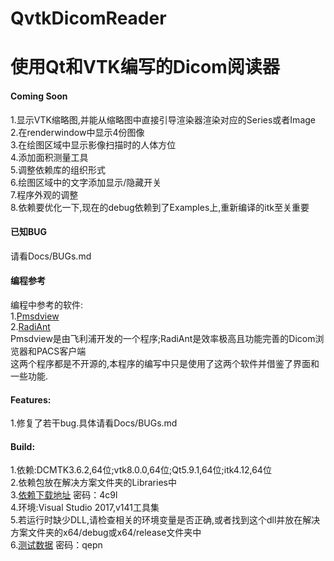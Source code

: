 # QvtkDicomReader

使用Qt和VTK编写的Dicom阅读器
===========================

#### Coming Soon
1.显示VTK缩略图,并能从缩略图中直接引导渲染器渲染对应的Series或者Image<br>
2.在renderwindow中显示4份图像<br>
3.在绘图区域中显示影像扫描时的人体方位<br>
4.添加面积测量工具<br>
5.调整依赖库的组织形式<br>
6.绘图区域中的文字添加显示/隐藏开关<br>
7.程序外观的调整<br>
8.依赖要优化一下,现在的debug依赖到了Examples上,重新编译的itk至关重要<br>

#### 已知BUG
请看Docs/BUGs.md<br>

#### 编程参考
编程中参考的软件:<br>
1.[Pmsdview](http://pmsdview-12.updatestar.com/)<br/>
2.[RadiAnt](https://www.radiantviewer.com/)<br/>
Pmsdview是由飞利浦开发的一个程序;RadiAnt是效率极高且功能完善的Dicom浏览器和PACS客户端<br>
这两个程序都是不开源的,本程序的编写中只是使用了这两个软件并借鉴了界面和一些功能.<br>

#### Features:
1.修复了若干bug.具体请看Docs/BUGs.md

#### Build:
1.依赖:DCMTK3.6.2,64位;vtk8.0.0,64位;Qt5.9.1,64位;itk4.12,64位 <br>
2.依赖包放在解决方案文件夹的Libraries中<br>
3.[依赖下载地址](https://pan.baidu.com/s/1o8dyOFw) 密码：4c9l<br>
4.环境:Visual Studio 2017,v141工具集<br>
5.若运行时缺少DLL,请检查相关的环境变量是否正确,或者找到这个dll并放在解决方案文件夹的x64/debug或x64/release文件夹中<br>
6.[测试数据](https://pan.baidu.com/s/1i5xROTB) 密码：qepn<br>
